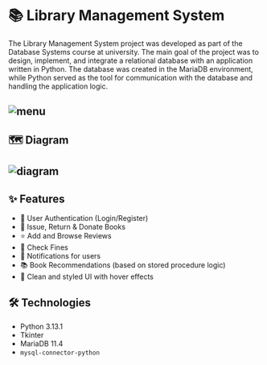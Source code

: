 # 📚 Library Management System

The Library Management System project was developed as part of the Database Systems course at university. The main goal of the project was to design, implement, and integrate a relational database with an application written in Python. The database was created in the MariaDB environment, while Python served as the tool for communication with the database and handling the application logic.

![menu](assets/menu.gif)
---
## 🗺️ Diagram
![diagram](assets/diagram.png)
---

## ✨ Features

- 🔐 User Authentication (Login/Register)
- 📖 Issue, Return & Donate Books
- ⭐ Add and Browse Reviews
- 💸 Check Fines
- 📨 Notifications for users
- 📚 Book Recommendations (based on stored procedure logic)
- 🎨 Clean and styled UI with hover effects

## 🛠️ Technologies

- Python 3.13.1
- Tkinter
- MariaDB 11.4
- `mysql-connector-python`
